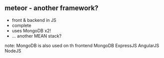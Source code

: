 ##  meteor - another framework?

* front & backend in JS
* complete
* uses MongoDB x2!
* ... another MEAN stack?

note:
  MongoDB is also used on th frontend
  MongoDB ExpressJS AngularJS NodeJS
